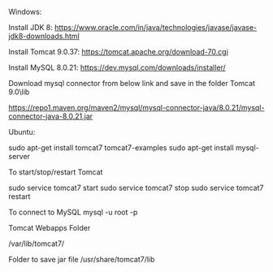 Windows:

Install JDK 8: https://www.oracle.com/in/java/technologies/javase/javase-jdk8-downloads.html

Install Tomcat 9.0.37:  https://tomcat.apache.org/download-70.cgi 

Install MySQL 8.0.21: https://dev.mysql.com/downloads/installer/

Download mysql connector from below link and save in the folder Tomcat 9.0\lib

https://repo1.maven.org/maven2/mysql/mysql-connector-java/8.0.21/mysql-connector-java-8.0.21.jar



Ubuntu:

sudo apt-get install tomcat7 tomcat7-examples
sudo apt-get install mysql-server

To start/stop/restart Tomcat

sudo service tomcat7 start
sudo service tomcat7 stop
sudo service tomcat7 restart

To connect to MySQL
mysql -u root -p

Tomcat Webapps Folder

/var/lib/tomcat7/

Folder to save jar file
/usr/share/tomcat7/lib




 
